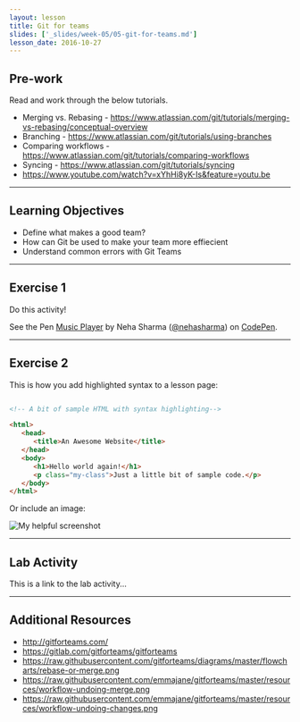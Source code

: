 ```yaml
---
layout: lesson
title: Git for teams
slides: ['_slides/week-05/05-git-for-teams.md']
lesson_date: 2016-10-27
---
```


## Pre-work
Read and work through the below tutorials.

- Merging vs. Rebasing - https://www.atlassian.com/git/tutorials/merging-vs-rebasing/conceptual-overview
- Branching - https://www.atlassian.com/git/tutorials/using-branches
- Comparing workflows - https://www.atlassian.com/git/tutorials/comparing-workflows
- Syncing - https://www.atlassian.com/git/tutorials/syncing
- https://www.youtube.com/watch?v=xYhHi8yK-Is&feature=youtu.be


---

## Learning Objectives

- Define what makes a good team?
- How can Git be used to make your team more effiecient 
- Understand common errors with Git Teams


---

## Exercise 1

Do this activity!

<p data-height="268" data-theme-id="0" data-slug-hash="rVVYEG" data-default-tab="result" data-user="nehasharma" class='codepen'>See the Pen <a href='http://codepen.io/nehasharma/pen/rVVYEG/'>Music Player</a> by Neha Sharma (<a href='http://codepen.io/nehasharma'>@nehasharma</a>) on <a href='http://codepen.io'>CodePen</a>.</p>
<script async src="//assets.codepen.io/assets/embed/ei.js"></script>

---

## Exercise 2

This is how you add highlighted syntax to a lesson page:

```html

<!-- A bit of sample HTML with syntax highlighting-->

<html>
   <head>
      <title>An Awesome Website</title>
   </head>
   <body>
      <h1>Hello world again!</h1>
      <p class="my-class">Just a little bit of sample code.</p>
   </body>
</html>

```

Or include an image:

![My helpful screenshot](/public/img/human-to-machine.png)

---

## Lab Activity

This is a link to the lab activity...

---

## Additional Resources
- http://gitforteams.com/
- https://gitlab.com/gitforteams/gitforteams  
- https://raw.githubusercontent.com/gitforteams/diagrams/master/flowcharts/rebase-or-merge.png
- https://raw.githubusercontent.com/emmajane/gitforteams/master/resources/workflow-undoing-merge.png
- https://raw.githubusercontent.com/emmajane/gitforteams/master/resources/workflow-undoing-changes.png
